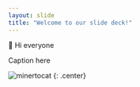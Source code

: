 ```yaml
---
layout: slide
title: "Welcome to our slide deck!"
---
```


👋 Hi everyone

Caption here

![minertocat](https://octodex.github.com/images/minertocat.png)
{: .center}
